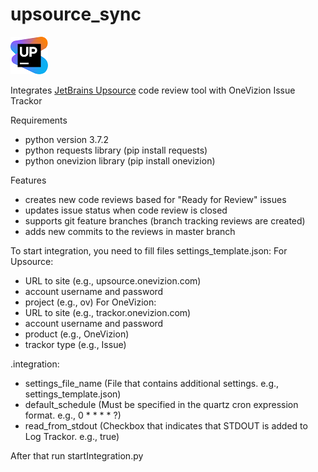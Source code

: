 # upsource_sync
![](./icon.png)

Integrates [JetBrains Upsource](https://www.jetbrains.com/upsource/) code review tool with OneVizion Issue Trackor

Requirements
- python version 3.7.2
- python requests library (pip install requests)
- python onevizion library (pip install onevizion)

Features
- creates new code reviews based for "Ready for Review" issues
- updates issue status when code review is closed
- supports git feature branches (branch tracking reviews are created)
- adds new commits to the reviews in master branch

To start integration, you need to fill files
settings_template.json:
For Upsource:
- URL to site (e.g., upsource.onevizion.com)
- account username and password 
- project (e.g., ov)
For OneVizion:
- URL to site (e.g., trackor.onevizion.com)
- account username and password 
- product (e.g., OneVizion)
- trackor type (e.g., Issue)

.integration:
- settings_file_name (File that contains additional settings. e.g., settings_template.json)
- default_schedule (Must be specified in the quartz cron expression format. e.g., 0 * * * * ?)
- read_from_stdout (Checkbox that indicates that STDOUT is added to Log Trackor. e.g., true)

After that run startIntegration.py
